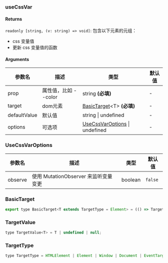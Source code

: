 ### useCssVar

#### Returns
`readonly [string, (v: string) => void]`: 包含以下元素的元组：
- css 变量值
- 更新 css 变量值的函数

#### Arguments
|参数名|描述|类型|默认值|
|---|---|---|---|
|prop|属性值，比如 --color|string  **(必填)**|-|
|target|dom元素|[BasicTarget](#BasicTarget)&lt;T&gt;  **(必填)**|-|
|defaultValue|默认值|string \| undefined |-|
|options|可选项|[UseCssVarOptions](#UseCssVarOptions) \| undefined |-|

### UseCssVarOptions

|参数名|描述|类型|默认值|
|---|---|---|---|
|observe|使用 MutationObserver 来监听变量变更|boolean |`false`|

### BasicTarget

```js
export type BasicTarget<T extends TargetType = Element> = (() => TargetValue<T>) | TargetValue<T> | MutableRefObject<TargetValue<T>>;
```

### TargetValue

```js
type TargetValue<T> = T | undefined | null;
```

### TargetType

```js
type TargetType = HTMLElement | Element | Window | Document | EventTarget;
```